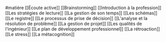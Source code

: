 #matière
[[Écoute active]]
[[Brainstorming]]
[[Introduction à la profession]]
[[Les stratégies de lecture]]
[[La gestion de son temps]]
[[Les schémas]]
[[Le registre]]
[[Le processus de prise de décision]]
[[L'analyse et la résolution de problème]]
[[La gestion de projet]]
[[Les qualités de l'ingénieur]]
[[Le plan de développement professionnel]]
[[La rétroaction]]
[[Le stress]]
[[La métacognition]]
